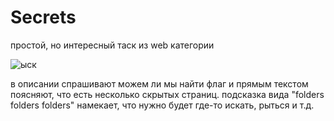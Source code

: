 # Secrets
простой, но интересный таск из web категории

![ыск](https://user-images.githubusercontent.com/62514703/166310086-3c2a8e81-3bc3-4766-9746-df2f7673718f.JPG)

в описании спрашивают можем ли мы найти флаг и прямым текстом поясняют, что есть несколько скрытых страниц.
подсказка вида "folders folders folders" намекает, что нужно будет где-то искать, рыться и т.д.
